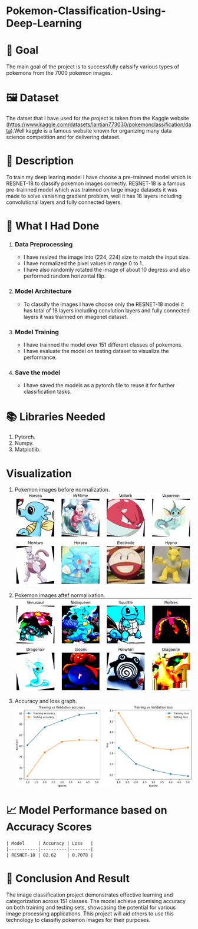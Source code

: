 # Pokemon-Classification-Using-Deep-Learning

# 🎯 Goal
The main goal of the project is to successfully calssify various types of pokemons from the 7000 pokemon images. 

# 🖼️ Dataset
The datset that I have used for the project is taken from the Kaggle website (https://www.kaggle.com/datasets/lantian773030/pokemonclassification/data).Well kaggle is a famous website known for organizing many data science competition and for delivering dataset.

# 🧾 Description
To train my deep learing model I have choose a pre-trainned model which is RESNET-18 to classify pokemon images correctly. RESNET-18 is a famous pre-trainned model which was trainned on large image datasets it was made to solve vanishing gradient problem, well it has 18 layers including convolutional layers and fully connected layers.

# 🧮 What I Had Done
1. ### Data Preprocessing ###
    * I have resized the image into (224, 224) size to match the input size.
    * I have normalized the pixel values in range 0 to 1.
    * I have also randomly rotated the image of about 10 degress and also performed random horizontal flip.

2. ### Model Architecture ###
    * To classify the images I have choose only the RESNET-18 model it has total of 18 layers including convlution layers and fully connected layers it  was trainned on imagenet dataset.

3. ### Model Training ###
    * I have trainned the model over 151 different classes of pokemons.
    * I have evaluate the model on testing dataset to visualize the performance.

4. ### Save the model ###
    * I have saved the models as a pytorch file to reuse it for further classification tasks.

# 📚 Libraries Needed
1. Pytorch.
2. Numpy.
3. Matplotlib.

# Visualization
1.  Pokemon images before normalization. 
   ![](https://github.com/DeXtAr47-oss/Pokemon-Classification-Using-Deep-Learning/blob/49e3d5b0367a7e8554284f3ee8cc4ef07df2270e/images/Screenshot%20from%202025-02-04%2003-24-18.png)

2. Pokemon images aftef normalixation.
   ![](https://github.com/DeXtAr47-oss/Pokemon-Classification-Using-Deep-Learning/blob/d7ba76553d80f56654b7b4670332d11c9960fb2e/images/Screenshot%20from%202025-02-04%2003-24-53.png)

3. Accuracy and loss graph.
  ![](https://github.com/DeXtAr47-oss/Pokemon-Classification-Using-Deep-Learning/blob/d7ba76553d80f56654b7b4670332d11c9960fb2e/images/Screenshot%20from%202025-02-04%2003-25-07.png)
 
# 📈 Model Performance based on Accuracy Scores

    | Model     | Accuracy | Loss   |
    |-----------|----------|--------|
    | RESNET-18 | 82.62    | 0.7078 |

# 📢 Conclusion And Result
The image classification project  demonstrates effective learning and categorization across 151 classes. The model achieve promising accuracy on both training and testing sets, showcasing the potential for various image processing applications. This project will aid others to use this technology to classifiy pokemon images for their purposes.
    

    
